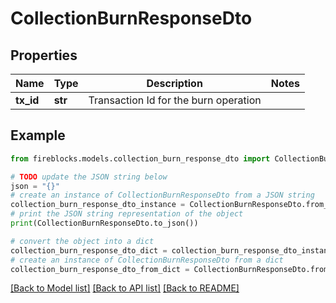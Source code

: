 # CollectionBurnResponseDto


## Properties

Name | Type | Description | Notes
------------ | ------------- | ------------- | -------------
**tx_id** | **str** | Transaction Id for the burn operation | 

## Example

```python
from fireblocks.models.collection_burn_response_dto import CollectionBurnResponseDto

# TODO update the JSON string below
json = "{}"
# create an instance of CollectionBurnResponseDto from a JSON string
collection_burn_response_dto_instance = CollectionBurnResponseDto.from_json(json)
# print the JSON string representation of the object
print(CollectionBurnResponseDto.to_json())

# convert the object into a dict
collection_burn_response_dto_dict = collection_burn_response_dto_instance.to_dict()
# create an instance of CollectionBurnResponseDto from a dict
collection_burn_response_dto_from_dict = CollectionBurnResponseDto.from_dict(collection_burn_response_dto_dict)
```
[[Back to Model list]](../README.md#documentation-for-models) [[Back to API list]](../README.md#documentation-for-api-endpoints) [[Back to README]](../README.md)


